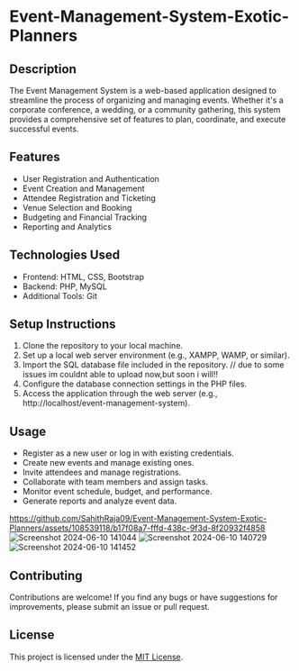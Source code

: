 # Event-Management-System-Exotic-Planners
## Description
The Event Management System is a web-based application designed to streamline the process of organizing and managing events. Whether it's a corporate conference, a wedding, or a community gathering, this system provides a comprehensive set of features to plan, coordinate, and execute successful events.

## Features
- User Registration and Authentication
- Event Creation and Management
- Attendee Registration and Ticketing
- Venue Selection and Booking
- Budgeting and Financial Tracking
- Reporting and Analytics

## Technologies Used
- Frontend: HTML, CSS, Bootstrap
- Backend: PHP, MySQL
- Additional Tools: Git

## Setup Instructions
1. Clone the repository to your local machine.
2. Set up a local web server environment (e.g., XAMPP, WAMP, or similar).
3. Import the SQL database file included in the repository. // due to some issues im couldnt able to upload now,but soon i will!!
4. Configure the database connection settings in the PHP files.
5. Access the application through the web server (e.g., http://localhost/event-management-system).

## Usage
- Register as a new user or log in with existing credentials.
- Create new events and manage existing ones.
- Invite attendees and manage registrations.
- Collaborate with team members and assign tasks.
- Monitor event schedule, budget, and performance.
- Generate reports and analyze event data.


https://github.com/SahithRaja09/Event-Management-System-Exotic-Planners/assets/108539118/b17f08a7-fffd-438c-9f3d-8f20932f4858
![Screenshot 2024-06-10 141044](https://github.com/SahithRaja09/Event-Management-System-Exotic-Planners/assets/108539118/d41b3c69-6fab-44e4-baa9-ef57ebac220d)
![Screenshot 2024-06-10 140729](https://github.com/SahithRaja09/Event-Management-System-Exotic-Planners/assets/108539118/0e3f2a80-7906-4a09-8856-84544a3d8a21)
![Screenshot 2024-06-10 141452](https://github.com/SahithRaja09/Event-Management-System-Exotic-Planners/assets/108539118/18bb3014-b8a1-4833-b175-22ecda5d8be4)

## Contributing
Contributions are welcome! If you find any bugs or have suggestions for improvements, please submit an issue or pull request.

## License
This project is licensed under the [MIT License](LICENSE).

